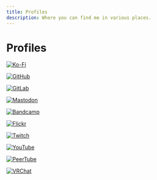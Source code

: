 ```yaml
---
title: Profiles
description: Where you can find me in various places.
---
```


# Profiles

[![Ko-Fi](https://img.shields.io/badge/Ko--Fi-ApolloFops-%23ff5a5f?style=flat-square&logo=Ko-Fi)](https://ko-fi.com/ApolloFops)

[![GitHub](https://img.shields.io/badge/GitHub-CoffeeCoder1-lightgrey?style=flat-square&logo=github)](https://github.com/CoffeeCoder1)

[![GitLab](https://img.shields.io/badge/GitLab-CoffeeCoder1-orange?style=flat-square&logo=gitlab)](https://gitlab.com/CoffeeCoder1)

[![Mastodon](https://img.shields.io/badge/Mastodon-%40Apollo%40furry.engineer-%236364ff?style=flat-square&logo=mastodon)](https://furry.engineer/@Apollo)

[![Bandcamp](https://img.shields.io/badge/Bandcamp-apollo--fops-blue?style=flat-square&logo=bandcamp)](https://apollo-fops.bandcamp.com)

[![Flickr](https://img.shields.io/badge/Flickr-ApolloFops-blue?style=flat-square&logo=flickr)](https://flickr.com/people/199323162@N04)

[![Twitch](https://img.shields.io/badge/Twitch-ApolloFops-purple?style=flat-square&logo=twitch)](https://twitch.tv/ApolloFops)

[![YouTube](https://img.shields.io/badge/YouTube-%40ApolloFops-f00000?style=flat-square&logo=youtube)](https://youtube.com/@ApolloFops)

[![PeerTube](https://img.shields.io/badge/PeerTube-apollo%40makertube.net-orange?style=flat-square&logo=peertube)](https://makertube.net/a/apollo)

[![VRChat](https://img.shields.io/badge/VRChat-ApolloFops-blue?style=flat-square&logo=vrchat)](https://vrch.at/usr_991414b8-7fd2-4327-b801-97818c043244)
